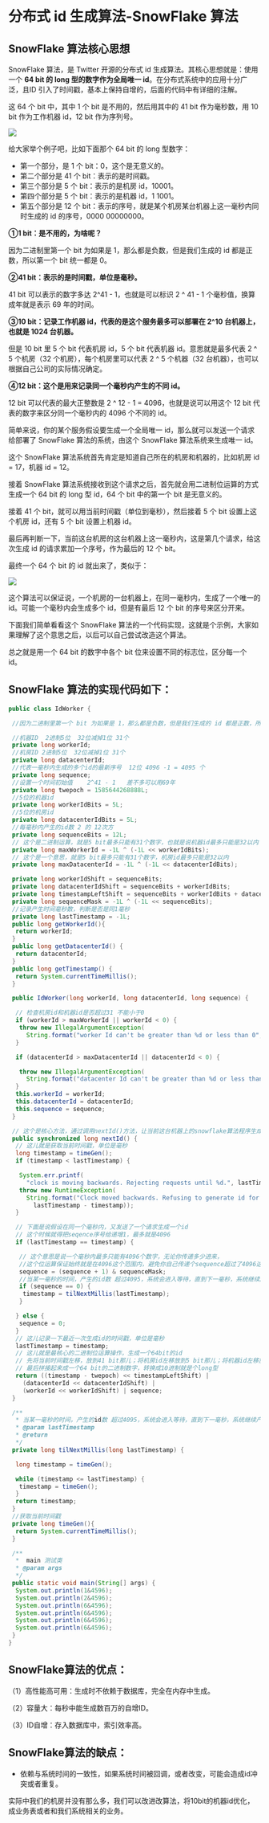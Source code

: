 # 分布式 id 生成算法-SnowFlake 算法

## SnowFlake 算法核心思想

SnowFlake 算法，是 Twitter 开源的分布式 id 生成算法。其核心思想就是：使用一个 **64 bit 的 long 型的数字作为全局唯一 id**。在分布式系统中的应用十分广泛，且ID 引入了时间戳，基本上保持自增的，后面的代码中有详细的注解。

这 64 个 bit 中，其中 1 个 bit 是不用的，然后用其中的 41 bit 作为毫秒数，用 10 bit 作为工作机器 id，12 bit 作为序列号。

![](.gitbook/assets/image%20%2820%29.png)



给大家举个例子吧，比如下面那个 64 bit 的 long 型数字：

* 第一个部分，是 1 个 bit：0，这个是无意义的。
* 第二个部分是 41 个 bit：表示的是时间戳。
* 第三个部分是 5 个 bit：表示的是机房 id，10001。
* 第四个部分是 5 个 bit：表示的是机器 id，1 1001。
* 第五个部分是 12 个 bit：表示的序号，就是某个机房某台机器上这一毫秒内同时生成的 id 的序号，0000 00000000。

**①1 bit：是不用的，为啥呢？**

因为二进制里第一个 bit 为如果是 1，那么都是负数，但是我们生成的 id 都是正数，所以第一个 bit 统一都是 0。

**②41 bit：表示的是时间戳，单位是毫秒。**

41 bit 可以表示的数字多达 2^41 - 1，也就是可以标识 2 ^ 41 - 1 个毫秒值，换算成年就是表示 69 年的时间。

**③10 bit：记录工作机器 id，代表的是这个服务最多可以部署在 2^10 台机器上，也就是 1024 台机器。**

但是 10 bit 里 5 个 bit 代表机房 id，5 个 bit 代表机器 id。意思就是最多代表 2 ^ 5 个机房（32 个机房），每个机房里可以代表 2 ^ 5 个机器（32 台机器），也可以根据自己公司的实际情况确定。

**④12 bit：这个是用来记录同一个毫秒内产生的不同 id。**

12 bit 可以代表的最大正整数是 2 ^ 12 - 1 = 4096，也就是说可以用这个 12 bit 代表的数字来区分同一个毫秒内的 4096 个不同的 id。

简单来说，你的某个服务假设要生成一个全局唯一 id，那么就可以发送一个请求给部署了 SnowFlake 算法的系统，由这个 SnowFlake 算法系统来生成唯一 id。

这个 SnowFlake 算法系统首先肯定是知道自己所在的机房和机器的，比如机房 id = 17，机器 id = 12。

接着 SnowFlake 算法系统接收到这个请求之后，首先就会用二进制位运算的方式生成一个 64 bit 的 long 型 id，64 个 bit 中的第一个 bit 是无意义的。

接着 41 个 bit，就可以用当前时间戳（单位到毫秒），然后接着 5 个 bit 设置上这个机房 id，还有 5 个 bit 设置上机器 id。

最后再判断一下，当前这台机房的这台机器上这一毫秒内，这是第几个请求，给这次生成 id 的请求累加一个序号，作为最后的 12 个 bit。

最终一个 64 个 bit 的 id 就出来了，类似于：

![](.gitbook/assets/image%20%2819%29.png)

这个算法可以保证说，一个机房的一台机器上，在同一毫秒内，生成了一个唯一的 id。可能一个毫秒内会生成多个 id，但是有最后 12 个 bit 的序号来区分开来。

下面我们简单看看这个 SnowFlake 算法的一个代码实现，这就是个示例，大家如果理解了这个意思之后，以后可以自己尝试改造这个算法。

总之就是用一个 64 bit 的数字中各个 bit 位来设置不同的标志位，区分每一个 id。

## **SnowFlake 算法的实现代码如下：**

```java
public class IdWorker {

 //因为二进制里第一个 bit 为如果是 1，那么都是负数，但是我们生成的 id 都是正数，所以第一个 bit 统一都是 0。

 //机器ID  2进制5位  32位减掉1位 31个
 private long workerId;
 //机房ID 2进制5位  32位减掉1位 31个
 private long datacenterId;
 //代表一毫秒内生成的多个id的最新序号  12位 4096 -1 = 4095 个
 private long sequence;
 //设置一个时间初始值    2^41 - 1   差不多可以用69年
 private long twepoch = 1585644268888L;
 //5位的机器id
 private long workerIdBits = 5L;
 //5位的机房id
 private long datacenterIdBits = 5L;
 //每毫秒内产生的id数 2 的 12次方
 private long sequenceBits = 12L;
 // 这个是二进制运算，就是5 bit最多只能有31个数字，也就是说机器id最多只能是32以内
 private long maxWorkerId = -1L ^ (-1L << workerIdBits);
 // 这个是一个意思，就是5 bit最多只能有31个数字，机房id最多只能是32以内
 private long maxDatacenterId = -1L ^ (-1L << datacenterIdBits);

 private long workerIdShift = sequenceBits;
 private long datacenterIdShift = sequenceBits + workerIdBits;
 private long timestampLeftShift = sequenceBits + workerIdBits + datacenterIdBits;
 private long sequenceMask = -1L ^ (-1L << sequenceBits);
 //记录产生时间毫秒数，判断是否是同1毫秒
 private long lastTimestamp = -1L;
 public long getWorkerId(){
  return workerId;
 }
 public long getDatacenterId() {
  return datacenterId;
 }
 public long getTimestamp() {
  return System.currentTimeMillis();
 }

 public IdWorker(long workerId, long datacenterId, long sequence) {

  // 检查机房id和机器id是否超过31 不能小于0
  if (workerId > maxWorkerId || workerId < 0) {
   throw new IllegalArgumentException(
     String.format("worker Id can't be greater than %d or less than 0",maxWorkerId));
  }

  if (datacenterId > maxDatacenterId || datacenterId < 0) {

   throw new IllegalArgumentException(
     String.format("datacenter Id can't be greater than %d or less than 0",maxDatacenterId));
  }
  this.workerId = workerId;
  this.datacenterId = datacenterId;
  this.sequence = sequence;
 }

 // 这个是核心方法，通过调用nextId()方法，让当前这台机器上的snowflake算法程序生成一个全局唯一的id
 public synchronized long nextId() {
  // 这儿就是获取当前时间戳，单位是毫秒
  long timestamp = timeGen();
  if (timestamp < lastTimestamp) {

   System.err.printf(
     "clock is moving backwards. Rejecting requests until %d.", lastTimestamp);
   throw new RuntimeException(
     String.format("Clock moved backwards. Refusing to generate id for %d milliseconds",
       lastTimestamp - timestamp));
  }

  // 下面是说假设在同一个毫秒内，又发送了一个请求生成一个id
  // 这个时候就得把seqence序号给递增1，最多就是4096
  if (lastTimestamp == timestamp) {

   // 这个意思是说一个毫秒内最多只能有4096个数字，无论你传递多少进来，
   //这个位运算保证始终就是在4096这个范围内，避免你自己传递个sequence超过了4096这个范围
   sequence = (sequence + 1) & sequenceMask;
   //当某一毫秒的时间，产生的id数 超过4095，系统会进入等待，直到下一毫秒，系统继续产生ID
   if (sequence == 0) {
    timestamp = tilNextMillis(lastTimestamp);
   }

  } else {
   sequence = 0;
  }
  // 这儿记录一下最近一次生成id的时间戳，单位是毫秒
  lastTimestamp = timestamp;
  // 这儿就是最核心的二进制位运算操作，生成一个64bit的id
  // 先将当前时间戳左移，放到41 bit那儿；将机房id左移放到5 bit那儿；将机器id左移放到5 bit那儿；将序号放最后12 bit
  // 最后拼接起来成一个64 bit的二进制数字，转换成10进制就是个long型
  return ((timestamp - twepoch) << timestampLeftShift) |
    (datacenterId << datacenterIdShift) |
    (workerId << workerIdShift) | sequence;
 }

 /**
  * 当某一毫秒的时间，产生的id数 超过4095，系统会进入等待，直到下一毫秒，系统继续产生ID
  * @param lastTimestamp
  * @return
  */
 private long tilNextMillis(long lastTimestamp) {

  long timestamp = timeGen();

  while (timestamp <= lastTimestamp) {
   timestamp = timeGen();
  }
  return timestamp;
 }
 //获取当前时间戳
 private long timeGen(){
  return System.currentTimeMillis();
 }

 /**
  *  main 测试类
  * @param args
  */
 public static void main(String[] args) {
  System.out.println(1&4596);
  System.out.println(2&4596);
  System.out.println(6&4596);
  System.out.println(6&4596);
  System.out.println(6&4596);
  System.out.println(6&4596);
 }
}

```

## **SnowFlake算法的优点：**

（1）高性能高可用：生成时不依赖于数据库，完全在内存中生成。

（2）容量大：每秒中能生成数百万的自增ID。

（3）ID自增：存入数据库中，索引效率高。

## **SnowFlake算法的缺点：**

* 依赖与系统时间的一致性，如果系统时间被回调，或者改变，可能会造成id冲突或者重复。

实际中我们的机房并没有那么多，我们可以改进改算法，将10bit的机器id优化，成业务表或者和我们系统相关的业务。

